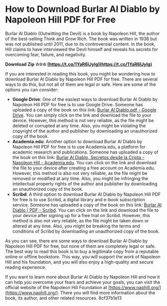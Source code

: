# How to Download Burlar Al Diablo by Napoleon Hill PDF for Free
  
Burlar Al Diablo (Outwitting the Devil) is a book by Napoleon Hill, the author of the best-selling Think and Grow Rich. The book was written in 1938 but was not published until 2011, due to its controversial content. In the book, Hill claims to have interviewed the Devil himself and reveals his secrets for overcoming fear, failure, and negativity.
 
**Download Zip ✫✫✫ [https://t.co/1YaR6IJylg](https://t.co/1YaR6IJylg)**


  
If you are interested in reading this book, you might be wondering how to download Burlar Al Diablo by Napoleon Hill PDF for free. There are several ways to do this, but not all of them are legal or safe. Here are some of the options you can consider:
  
- **Google Drive**: One of the easiest ways to download Burlar Al Diablo by Napoleon Hill PDF for free is to use Google Drive. Someone has uploaded a copy of the book on this link: [Burlar Al Diablo.pdf - Google Drive](https://drive.google.com/file/d/0B-ov-tAI5VCPREtBX2VCTXduSE0/view?usp=sharing). You can simply click on the link and download the file to your device. However, this method is not very reliable, as the file might be deleted or corrupted at any time. Also, you might be violating the copyright of the author and publisher by downloading an unauthorized copy of the book.
- **Academia.edu**: Another option to download Burlar Al Diablo by Napoleon Hill PDF for free is to use Academia.edu, a platform for academic research and publications. Someone has uploaded a copy of the book on this link: [Burlar Al Diablo, Secretos desde la Cripta - Napoleon Hill - Academia.edu](https://www.academia.edu/31693340/Burlar_Al_Diablo_Secretos_desde_la_Cripta_Napoleon_Hill). You can click on the link and download the file to your device after creating a free account on Academia.edu. However, this method is also not very reliable, as the file might be removed or modified at any time. Also, you might be infringing the intellectual property rights of the author and publisher by downloading an unauthorized copy of the book.
- **Scribd**: A third option to download Burlar Al Diablo by Napoleon Hill PDF for free is to use Scribd, a digital library and e-book subscription service. Someone has uploaded a copy of the book on this link: [Burlar Al Diablo | PDF - Scribd](https://www.scribd.com/document/415162134/Burlar-Al-Diablo). You can click on the link and download the file to your device after signing up for a free trial on Scribd. However, this method is also not very reliable, as the file might be taken down or altered at any time. Also, you might be breaking the terms and conditions of Scribd by downloading an unauthorized copy of the book.

As you can see, there are some ways to download Burlar Al Diablo by Napoleon Hill PDF for free, but none of them are completely legal or safe. The best way to read this book is to buy a legitimate copy from a reputable online or offline bookstore. This way, you will support the work of Napoleon Hill and his foundation, and you will also enjoy a high-quality and secure reading experience.
  
If you want to learn more about Burlar Al Diablo by Napoleon Hill and how it can help you overcome your fears and achieve your goals, you can visit the official website of the Napoleon Hill Foundation at [https://www.naphill.org/](https://www.naphill.org/). There you will find more information about the book, its author, and other related resources.
 8cf37b1e13
 
